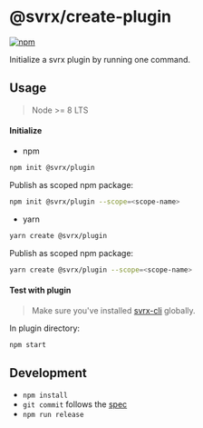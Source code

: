 # @svrx/create-plugin

[![npm](https://img.shields.io/npm/v/@svrx/create-plugin.svg?style=flat-square)](https://www.npmjs.com/package/@svrx/create-plugin)

Initialize a svrx plugin by running one command.

## Usage

> Node >= 8 LTS

#### Initialize

 - npm

```bash
npm init @svrx/plugin
```

Publish as scoped npm package:

```bash
npm init @svrx/plugin --scope=<scope-name>
```

 - yarn

```bash
yarn create @svrx/plugin
```

Publish as scoped npm package:

```bash
yarn create @svrx/plugin --scope=<scope-name>
```

#### Test with plugin

> Make sure you've installed [svrx-cli](https://github.com/svrxjs/svrx-cli) globally.

In plugin directory:

```bash
npm start
```

## Development

 - `npm install`
 - `git commit` follows the [spec](https://www.conventionalcommits.org)
 - `npm run release`
